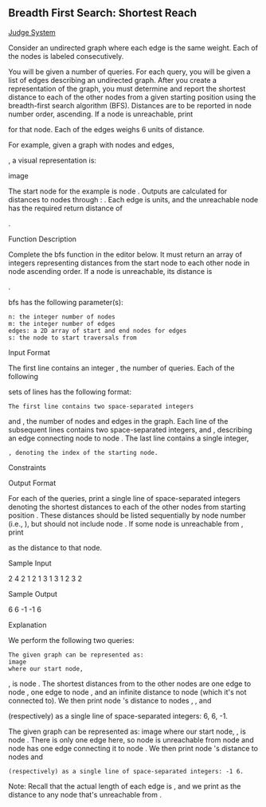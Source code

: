 ## Breadth First Search: Shortest Reach

[Judge System](https://www.hackerrank.com/challenges/bfsshortreach/problem)

Consider an undirected graph where each edge is the same weight. Each of the nodes is labeled consecutively.

You will be given a number of queries. For each query, you will be given a list of edges describing an undirected graph. After you create a representation of the graph, you must determine and report the shortest distance to each of the other nodes from a given starting position using the breadth-first search algorithm (BFS). Distances are to be reported in node number order, ascending. If a node is unreachable, print

for that node. Each of the edges weighs 6 units of distance.

For example, given a graph with
nodes and edges,

, a visual representation is:

image

The start node for the example is node
. Outputs are calculated for distances to nodes through : . Each edge is units, and the unreachable node has the required return distance of

.

Function Description

Complete the bfs function in the editor below. It must return an array of integers representing distances from the start node to each other node in node ascending order. If a node is unreachable, its distance is

.

bfs has the following parameter(s):

    n: the integer number of nodes
    m: the integer number of edges
    edges: a 2D array of start and end nodes for edges
    s: the node to start traversals from

Input Format

The first line contains an integer
, the number of queries. Each of the following

sets of lines has the following format:

    The first line contains two space-separated integers 

and
, the number of nodes and edges in the graph.
Each line
of the subsequent lines contains two space-separated integers, and , describing an edge connecting node to node
.
The last line contains a single integer,

    , denoting the index of the starting node.

Constraints

Output Format

For each of the
queries, print a single line of space-separated integers denoting the shortest distances to each of the other nodes from starting position . These distances should be listed sequentially by node number (i.e., ), but should not include node . If some node is unreachable from , print

as the distance to that node.

Sample Input

2
4 2
1 2
1 3
1
3 1
2 3
2

Sample Output

6 6 -1
-1 6

Explanation

We perform the following two queries:

    The given graph can be represented as:
    image
    where our start node, 

, is node . The shortest distances from to the other nodes are one edge to node , one edge to node , and an infinite distance to node (which it's not connected to). We then print node 's distance to nodes , , and

(respectively) as a single line of space-separated integers: 6, 6, -1.

The given graph can be represented as:
image
where our start node,
, is node . There is only one edge here, so node is unreachable from node and node has one edge connecting it to node . We then print node 's distance to nodes and

    (respectively) as a single line of space-separated integers: -1 6.

Note: Recall that the actual length of each edge is
, and we print as the distance to any node that's unreachable from .
